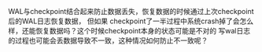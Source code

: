 
WAL与checkpoint结合起来防止数据丢失，恢复数据的时候通过上次checkpoint后的WAL日志恢复数据，
 但如果 checkpoint了一半过程中系统crash掉了会怎么样，还能恢复数据吗？这个时候checkpoint本身的状态可能是不对的
 写wal日志的过程也可能会丢数据导致不一致，这种情况如何防止不一致呢？
